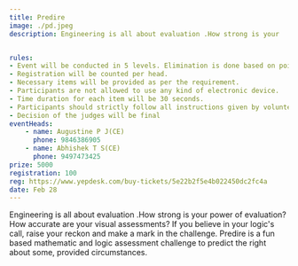 ```yaml
---
title: Predire
image: ./pd.jpeg
description: Engineering is all about evaluation .How strong is your   power of evaluation? How accurate are your visual assessments? If you believe in your logic's call, raise your reckon and make a mark in the challenge. Predire is a fun based mathematic and logic assessment challenge to predict the right about some, provided circumstances.


rules: 
- Event will be conducted in 5 levels. Elimination is done based on points obtained.
- Registration will be counted per head.
- Necessary items will be provided as per the requirement.
- Participants are not allowed to use any kind of electronic device.
- Time duration for each item will be 30 seconds.
- Participants should strictly follow all instructions given by volunteers during the event.
- Decision of the judges will be final
eventHeads:
    - name: Augustine P J(CE)
      phone: 9846386905
    - name: Abhishek T S(CE)
      phone: 9497473425
prize: 5000
registration: 100
reg: https://www.yepdesk.com/buy-tickets/5e22b2f5e4b022450dc2fc4a
date: Feb 28
---
```

Engineering is all about evaluation .How strong is your   power of evaluation? How accurate are your visual assessments? If you believe in your logic's call, raise your reckon and make a mark in the challenge. Predire is a fun based mathematic and logic assessment challenge to predict the right about some, provided circumstances.